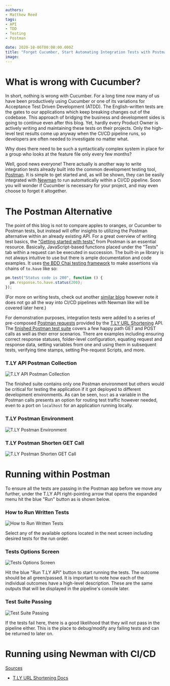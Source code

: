 ```yaml
---
authors:
- Matthew Reed
tags:
- API
- TDD
- Testing
- Postman

date: 2020-10-06T00:00:00.000Z
title: "Forget Cucumber, Start Automating Integration Tests with Postman"
image: 
---
```


# What is wrong with Cucumber?

In short, nothing is wrong with Cucumber. For a long time now many of us have been productively using Cucumber or one of its variations for Acceptance Test Driven Development (ATDD). The English-written tests are the gates to our applications which keep breaking changes out of the codebase. This approach of bridging the business and development sides is going to continue even after this blog. Yet, hardly every Product Owner is actively writing and maintaining these tests on their projects. Only the high-level test results come up anyway when the CI/CD pipeline runs, so developers are often needed to investigate no matter what.

Why does there need to be such a syntactically complex system in place for a group who looks at the feature file only every few months?

Well, good news everyone! There actually is another way to write integration tests already built into the common development testing tool, [Postman](https://www.guru99.com/postman-tutorial.html). It is simple to get started and, as will be shown, they can be easily integrated with [Newman](https://learning.postman.com/docs/running-collections/using-newman-cli/command-line-integration-with-newman/) to run automatically within a CI/CD pipeline. Soon you will wonder if Cucumber is necessary for your project, and may even choose to forget it altogether.

# The Postman Alternative

The point of this blog is not to compare apples to oranges, or Cucumber to Postman tests, but instead will offer insights to utilizing the Postman alternative within an already existing API. For a great overview of writing test basics, the ["Getting started with tests"](https://learning.postman.com/docs/writing-scripts/script-references/test-examples/#getting-started-with-tests) from Postman is an essential resource. Basically, JavaScript-based functions placed under the "Tests" tab within a request can be executed in succession. The built-in `pm` library is not always intuitive to use but there is ample documentation and code examples. It uses [the BDD Chai testing framework](https://www.chaijs.com/) to make assertions via chains of `to.have` like so:

```javascript
pm.test("Status code is 200", function () {
  pm.response.to.have.status(200);
});
```

(For more on writing tests, check out another [similar blog](https://dev.to/scampiuk/using-postman-s-cli-tool-for-api-testing-newman-5fn1) however note it does not go all the way into CI/CD pipelines with Newman like will be covered later here.)

For demonstration purposes, integration tests were added to a series of pre-composed [Postman requests](https://t.ly/docs/collection.json) provided by the [T.LY URL Shortening](https://t.ly/docs/) API. The [finished Postman test suite](https://github.com/matthewreed26/postman-tests-tly) covers a few happy path GET and POST calls as well as their error scenarios. There are examples including ensuring correct response statuses, folder-level configuration, equating request and response data, setting variables from one and using them in subsequent tests, verifying time stamps, setting Pre-request Scripts, and more.

### T.LY API Postman Collection
![T.LY API Postman Collection]()

The finished suite contains only one Postman environment but others would be critical for testing the application if it got deployed to different development environments. As can be seen, `host` as a variable in the Postman calls presents an option for routing test traffic however needed, even to a port on `localhost` for an application running locally.

### T.LY Postman Environment
![T.LY Postman Environment]()

### T.LY Postman Shorten GET Call
![T.LY Postman Shorten GET Call]()

# Running within Postman

To ensure all the tests are passing in the Postman app before we move any further, under the T.LY API right-pointing arrow that opens the expanded menu hit the blue "Run" button as is shown below.

### How to Run Written Tests
![How to Run Written Tests]()

Select any of the available options located in the next screen including desired tests for the run order.

### Tests Options Screen
![Tests Options Screen]()

Hit the blue "Run T.LY API" button to start running the tests. The outcome should be all green/passed. It is important to note how each of the individual outcomes have a high-level description. These are the same outputs that will be displayed in the pipeline's console later.

### Test Suite Passing
![Test Suite Passing]()

If the tests fail here, there is a good likelihood that they will not pass in the pipeline either. This is the place to debug/modify any failing tests and can be returned to later on.

# Running using Newman with CI/CD



<u>Sources</u>

* [T.LY URL Shortening Docs](https://t.ly/docs/)
